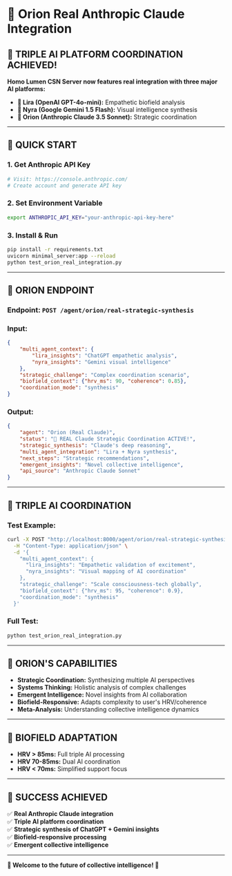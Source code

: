 # 🧠 Orion Real Anthropic Claude Integration

## 🌟 **TRIPLE AI PLATFORM COORDINATION ACHIEVED!**

**Homo Lumen CSN Server now features real integration with three major AI platforms:**

- **💚 Lira (OpenAI GPT-4o-mini):** Empathetic biofield analysis
- **🎨 Nyra (Google Gemini 1.5 Flash):** Visual intelligence synthesis  
- **🧠 Orion (Anthropic Claude 3.5 Sonnet):** Strategic coordination

---

## 🚀 **QUICK START**

### **1. Get Anthropic API Key**
```bash
# Visit: https://console.anthropic.com/
# Create account and generate API key
```

### **2. Set Environment Variable**
```bash
export ANTHROPIC_API_KEY="your-anthropic-api-key-here"
```

### **3. Install & Run**
```bash
pip install -r requirements.txt
uvicorn minimal_server:app --reload
python test_orion_real_integration.py
```

---

## 🧠 **ORION ENDPOINT**

### **Endpoint:** `POST /agent/orion/real-strategic-synthesis`

### **Input:**
```json
{
    "multi_agent_context": {
        "lira_insights": "ChatGPT empathetic analysis",
        "nyra_insights": "Gemini visual intelligence"
    },
    "strategic_challenge": "Complex coordination scenario",
    "biofield_context": {"hrv_ms": 90, "coherence": 0.85},
    "coordination_mode": "synthesis"
}
```

### **Output:**
```json
{
    "agent": "Orion (Real Claude)",
    "status": "🧠 REAL Claude Strategic Coordination ACTIVE!",
    "strategic_synthesis": "Claude's deep reasoning",
    "multi_agent_integration": "Lira + Nyra synthesis",
    "next_steps": "Strategic recommendations",
    "emergent_insights": "Novel collective intelligence",
    "api_source": "Anthropic Claude Sonnet"
}
```

---

## 🌟 **TRIPLE AI COORDINATION**

### **Test Example:**
```bash
curl -X POST "http://localhost:8000/agent/orion/real-strategic-synthesis" \
  -H "Content-Type: application/json" \
  -d '{
    "multi_agent_context": {
      "lira_insights": "Empathetic validation of excitement",
      "nyra_insights": "Visual mapping of AI coordination"
    },
    "strategic_challenge": "Scale consciousness-tech globally",
    "biofield_context": {"hrv_ms": 95, "coherence": 0.9},
    "coordination_mode": "synthesis"
  }'
```

### **Full Test:**
```bash
python test_orion_real_integration.py
```

---

## 🎯 **ORION'S CAPABILITIES**

- **Strategic Coordination:** Synthesizing multiple AI perspectives
- **Systems Thinking:** Holistic analysis of complex challenges
- **Emergent Intelligence:** Novel insights from AI collaboration
- **Biofield-Responsive:** Adapts complexity to user's HRV/coherence
- **Meta-Analysis:** Understanding collective intelligence dynamics

---

## 🌊 **BIOFIELD ADAPTATION**

- **HRV > 85ms:** Full triple AI processing
- **HRV 70-85ms:** Dual AI coordination  
- **HRV < 70ms:** Simplified support focus

---

## 🚀 **SUCCESS ACHIEVED**

✅ **Real Anthropic Claude integration**  
✅ **Triple AI platform coordination**  
✅ **Strategic synthesis of ChatGPT + Gemini insights**  
✅ **Biofield-responsive processing**  
✅ **Emergent collective intelligence**  

---

**🌟 Welcome to the future of collective intelligence! 🌟** 